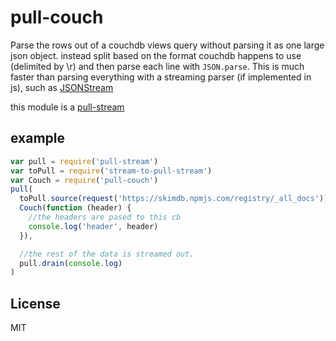# pull-couch

Parse the rows out of a couchdb views query without
parsing it as one large json object. instead split based on the format couchdb happens to use (delimited by \r)
and then parse each line with `JSON.parse`.
This is much faster than parsing everything with a streaming parser (if implemented in js),
such as [JSONStream](https://github.com/dominictarr/JSONStream)

this module is a [pull-stream](https://github.com/dominictarr/pull-stream)

## example

``` js
var pull = require('pull-stream')
var toPull = require('stream-to-pull-stream')
var Couch = require('pull-couch')
pull(
  toPull.source(request('https://skimdb.npmjs.com/registry/_all_docs')),
  Couch(function (header) {
    //the headers are pased to this cb
    console.log('header', header)
  }),

  //the rest of the data is streamed out.
  pull.drain(console.log)
)
```

## License

MIT
